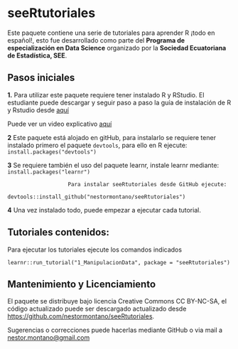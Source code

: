 # seeRtutoriales

Este paquete contiene una serie de tutoriales para aprender R ¡todo en español!, esto fue desarrollado como parte del **Programa de especialización en Data Science** organizado por la **Sociedad Ecuatoriana de Estadística, SEE**. 

## Pasos iniciales

**1.** Para utilizar este paquete requiere tener instalado R y RStudio. El estudiante puede descargar y seguir paso a paso la guía de instalación de R y Rstudio desde [aquí](https://goo.gl/sKH4eY)  

Puede ver un video explicativo [aquí](https://www.youtube.com/watch?v=1WXgaa2Spp0)


**2** Este paquete está alojado en gitHub, para instalarlo se requiere tener instalado primero el paquete `devtools`, para ello en R ejecute: `install.packages("devtools")`

**3** Se requiere también el uso del paquete learnr, instale learnr mediante: `install.packages("learnr")`



                       Para instalar seeRtutoriales desde GitHub ejecute:   
                       devtools::install_github("nestormontano/seeRtutoriales")

**4** Una vez instalado todo, puede empezar a ejecutar cada tutorial.



## Tutoriales contenidos:   

Para ejecutar los tutoriales ejecute los comandos indicados

`learnr::run_tutorial("1_ManipulacionData", package = "seeRtutoriales")`



## Mantenimiento y Licenciamiento

El paquete se distribuye bajo licencia Creative Commons CC BY-NC-SA, el código actualizado puede ser descargado actualizado desde https://github.com/nestormontano/seeRtutoriales.

Sugerencias o correcciones puede hacerlas mediante GitHub o via mail a nestor.montano@gmail.com
